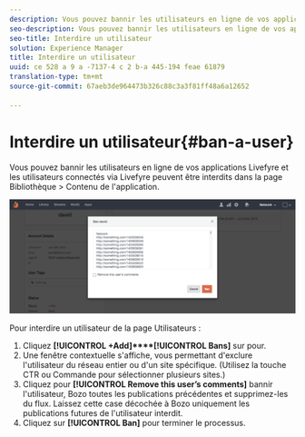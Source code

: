 ```yaml
---
description: Vous pouvez bannir les utilisateurs en ligne de vos applications Livefyre et les utilisateurs connectés via Livefyre peuvent être interdits dans la page Bibliothèque > Contenu de l'application.
seo-description: Vous pouvez bannir les utilisateurs en ligne de vos applications Livefyre et les utilisateurs connectés via Livefyre peuvent être interdits dans la page Bibliothèque > Contenu de l'application.
seo-title: Interdire un utilisateur
solution: Experience Manager
title: Interdire un utilisateur
uuid: ce 528 a 9 a -7137-4 c 2 b-a 445-194 feae 61879
translation-type: tm+mt
source-git-commit: 67aeb3de964473b326c88c3a3f81ff48a6a12652

---
```



# Interdire un utilisateur{#ban-a-user}

Vous pouvez bannir les utilisateurs en ligne de vos applications Livefyre et les utilisateurs connectés via Livefyre peuvent être interdits dans la page Bibliothèque &gt; Contenu de l&#39;application.

![](assets/UsersBan2-1024x409.png)

Pour interdire un utilisateur de la page Utilisateurs :

1. Cliquez **[!UICONTROL +Add]****[!UICONTROL Bans]** sur pour.
1. Une fenêtre contextuelle s&#39;affiche, vous permettant d&#39;exclure l&#39;utilisateur du réseau entier ou d&#39;un site spécifique. (Utilisez la touche CTR ou Commande pour sélectionner plusieurs sites.)
1. Cliquez pour **[!UICONTROL Remove this user’s comments]** bannir l&#39;utilisateur, Bozo toutes les publications précédentes et supprimez-les du flux. Laissez cette case décochée à Bozo uniquement les publications futures de l&#39;utilisateur interdit.
1. Cliquez sur **[!UICONTROL Ban]** pour terminer le processus.
